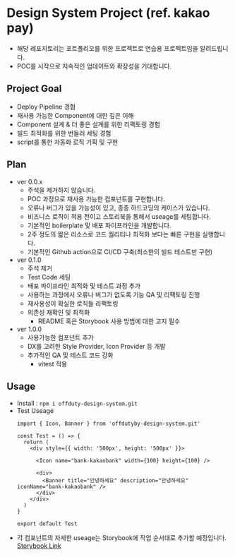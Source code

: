 # Design System Project (ref. kakao pay)

- 해당 레포지토리는 포트폴리오를 위한 프로젝트로 연습용 프로젝트임을 알려드립니다.
- POC를 시작으로 지속적인 업데이트와 확장성을 기대합니다.

## Project Goal

- Deploy Pipeline 경험
- 재사용 가능한 Component에 대한 깊은 이해
- Component 설계 & 더 좋은 설계를 위한 리팩토링 경험
- 빌드 최적화를 위한 번들러 세팅 경험
- script를 통한 자동화 로직 기획 및 구현

## Plan

- ver 0.0.x
  - 주석을 제거하지 않습니다.
  - POC 과정으로 재사용 가능한 컴포넌트를 구현합니다.
  - 오류나 버그가 있을 가능성이 있고, 종종 하드코딩의 케이스가 있습니다.
  - 비즈니스 로직이 적용 전이고 스토리북을 통해서 useage를 세팅합니다.
  - 기본적인 boilerplate 및 배포 파이프라인을 개발합니다.
  - 2주 정도의 짧은 리소스로 코드 퀄리티나 최적화 보다는 빠른 구현을 실행합니다.
  - 기본적인 Github action으로 CI/CD 구축(최소한의 빌드 테스트만 구현)
- ver 0.1.0
  - 주석 제거
  - Test Code 세팅
  - 배포 파이프라인 최적화 및 테스트 과정 추가
  - 사용하는 과정에서 오류나 버그가 없도록 기능 QA 및 리팩토링 진행
  - 재사용성이 확실한 로직들 리팩토링
  - 의존성 재확인 및 최적화
    - README 혹은 Storybook 사용 방법에 대한 고지 필수
- ver 1.0.0
  - 사용가능한 컴포넌트 추가
  - DX를 고려한 Style Provider, Icon Provider 등 개발
  - 추가적인 QA 및 테스트 코드 강화
    - vitest 적용

## Usage

- Install : `npm i offduty-design-system.git`
- Test Useage
  ```
  import { Icon, Banner } from 'offdutyby-design-system.git'

  const Test = () => {
    return (
      <div style={{ width: '500px', height: '500px' }}>

        <Icon name="bank-kakaobank" width={100} height={100} />

        <div>
          <Banner title="안녕하세요" description="안녕하세요" iconName="bank-kakaobank" />
        </div>
      </div>
    )
  }

  export default Test

  ```
- 각 컴포넌트의 자세한 useage는 Storybook에 작업 순서대로 추가할 예정입니다. [Storybook Link](https://67cd369b3567adf047d73172-rppnpefwuc.chromatic.com/)
